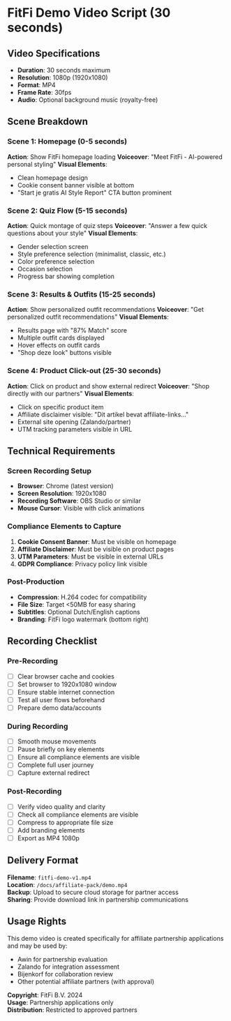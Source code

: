# FitFi Demo Video Script (30 seconds)

## Video Specifications
- **Duration**: 30 seconds maximum
- **Resolution**: 1080p (1920x1080)
- **Format**: MP4
- **Frame Rate**: 30fps
- **Audio**: Optional background music (royalty-free)

## Scene Breakdown

### Scene 1: Homepage (0-5 seconds)
**Action**: Show FitFi homepage loading
**Voiceover**: "Meet FitFi - AI-powered personal styling"
**Visual Elements**:
- Clean homepage design
- Cookie consent banner visible at bottom
- "Start je gratis AI Style Report" CTA button prominent

### Scene 2: Quiz Flow (5-15 seconds)
**Action**: Quick montage of quiz steps
**Voiceover**: "Answer a few quick questions about your style"
**Visual Elements**:
- Gender selection screen
- Style preference selection (minimalist, classic, etc.)
- Color preference selection
- Occasion selection
- Progress bar showing completion

### Scene 3: Results & Outfits (15-25 seconds)
**Action**: Show personalized outfit recommendations
**Voiceover**: "Get personalized outfit recommendations"
**Visual Elements**:
- Results page with "87% Match" score
- Multiple outfit cards displayed
- Hover effects on outfit cards
- "Shop deze look" buttons visible

### Scene 4: Product Click-out (25-30 seconds)
**Action**: Click on product and show external redirect
**Voiceover**: "Shop directly with our partners"
**Visual Elements**:
- Click on specific product item
- Affiliate disclaimer visible: "Dit artikel bevat affiliate-links..."
- External site opening (Zalando/partner)
- UTM tracking parameters visible in URL

## Technical Requirements

### Screen Recording Setup
- **Browser**: Chrome (latest version)
- **Screen Resolution**: 1920x1080
- **Recording Software**: OBS Studio or similar
- **Mouse Cursor**: Visible with click animations

### Compliance Elements to Capture
1. **Cookie Consent Banner**: Must be visible on homepage
2. **Affiliate Disclaimer**: Must be visible on product pages
3. **UTM Parameters**: Must be visible in external URLs
4. **GDPR Compliance**: Privacy policy link visible

### Post-Production
- **Compression**: H.264 codec for compatibility
- **File Size**: Target <50MB for easy sharing
- **Subtitles**: Optional Dutch/English captions
- **Branding**: FitFi logo watermark (bottom right)

## Recording Checklist

### Pre-Recording
- [ ] Clear browser cache and cookies
- [ ] Set browser to 1920x1080 window
- [ ] Ensure stable internet connection
- [ ] Test all user flows beforehand
- [ ] Prepare demo data/accounts

### During Recording
- [ ] Smooth mouse movements
- [ ] Pause briefly on key elements
- [ ] Ensure all compliance elements are visible
- [ ] Complete full user journey
- [ ] Capture external redirect

### Post-Recording
- [ ] Verify video quality and clarity
- [ ] Check all compliance elements are visible
- [ ] Compress to appropriate file size
- [ ] Add branding elements
- [ ] Export as MP4 1080p

## Delivery Format

**Filename**: `fitfi-demo-v1.mp4`  
**Location**: `/docs/affiliate-pack/demo.mp4`  
**Backup**: Upload to secure cloud storage for partner access  
**Sharing**: Provide download link in partnership communications

## Usage Rights

This demo video is created specifically for affiliate partnership applications and may be used by:
- Awin for partnership evaluation
- Zalando for integration assessment
- Bijenkorf for collaboration review
- Other potential affiliate partners (with approval)

**Copyright**: FitFi B.V. 2024  
**Usage**: Partnership applications only  
**Distribution**: Restricted to approved partners